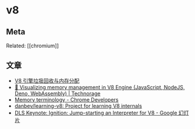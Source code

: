v8
===

## Meta

Related:  [[chromium]]


## 文章

- [V8 引擎垃圾回收与内存分配](https://mp.weixin.qq.com/s/2ARruErg3xNlvPOYjw7IiA)
- [🚀 Visualizing memory management in V8 Engine (JavaScript, NodeJS, Deno, WebAssembly) | Technorage](https://deepu.tech/memory-management-in-v8/)
- [Memory terminology - Chrome Developers](https://developer.chrome.com/docs/devtools/memory-problems/memory-101/)
- [danbev/learning-v8: Project for learning V8 internals](https://github.com/danbev/learning-v8)
- [DLS Keynote: Ignition: Jump-starting an Interpreter for V8 - Google 幻灯片](https://docs.google.com/presentation/d/1HgDDXBYqCJNasBKBDf9szap1j4q4wnSHhOYpaNy5mHU/edit#slide=id.ge6c11678f_0_13)